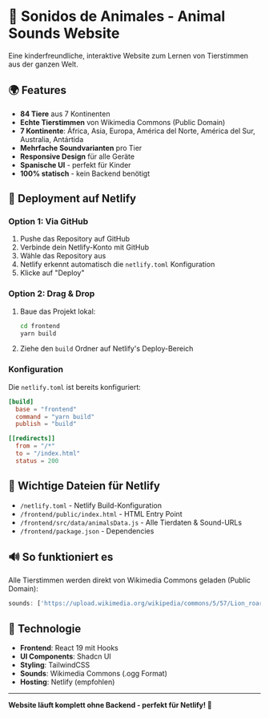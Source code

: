 # 🦁 Sonidos de Animales - Animal Sounds Website

Eine kinderfreundliche, interaktive Website zum Lernen von Tierstimmen aus der ganzen Welt.

## 🌍 Features

- **84 Tiere** aus 7 Kontinenten
- **Echte Tierstimmen** von Wikimedia Commons (Public Domain)
- **7 Kontinente**: África, Asia, Europa, América del Norte, América del Sur, Australia, Antártida
- **Mehrfache Soundvarianten** pro Tier
- **Responsive Design** für alle Geräte
- **Spanische UI** - perfekt für Kinder
- **100% statisch** - kein Backend benötigt

## 🚀 Deployment auf Netlify

### Option 1: Via GitHub

1. Pushe das Repository auf GitHub
2. Verbinde dein Netlify-Konto mit GitHub
3. Wähle das Repository aus
4. Netlify erkennt automatisch die `netlify.toml` Konfiguration
5. Klicke auf "Deploy"

### Option 2: Drag & Drop

1. Baue das Projekt lokal:
   ```bash
   cd frontend
   yarn build
   ```

2. Ziehe den `build` Ordner auf Netlify's Deploy-Bereich

### Konfiguration

Die `netlify.toml` ist bereits konfiguriert:
```toml
[build]
  base = "frontend"
  command = "yarn build"
  publish = "build"

[[redirects]]
  from = "/*"
  to = "/index.html"
  status = 200
```

## 📂 Wichtige Dateien für Netlify

- `/netlify.toml` - Netlify Build-Konfiguration
- `/frontend/public/index.html` - HTML Entry Point
- `/frontend/src/data/animalsData.js` - Alle Tierdaten & Sound-URLs
- `/frontend/package.json` - Dependencies

## 🔊 So funktioniert es

Alle Tierstimmen werden direkt von Wikimedia Commons geladen (Public Domain):
```javascript
sounds: ['https://upload.wikimedia.org/wikipedia/commons/5/57/Lion_roar.ogg']
```

## 🎨 Technologie

- **Frontend**: React 19 mit Hooks
- **UI Components**: Shadcn UI
- **Styling**: TailwindCSS
- **Sounds**: Wikimedia Commons (.ogg Format)
- **Hosting**: Netlify (empfohlen)

---

**Website läuft komplett ohne Backend - perfekt für Netlify! 🎉**
